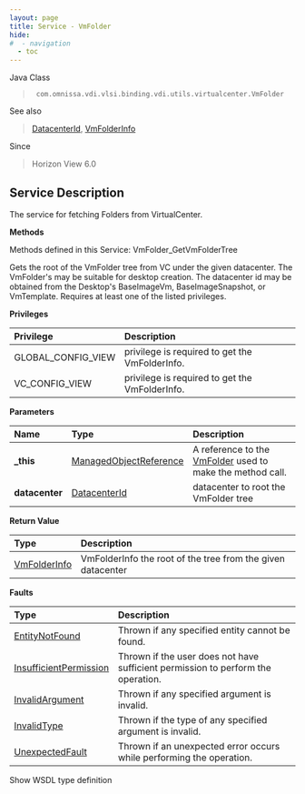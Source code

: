 ```yaml
---
layout: page
title: Service - VmFolder
hide:
#  - navigation
  - toc
---
```








Java Class
> ` com.omnissa.vdi.vlsi.binding.vdi.utils.virtualcenter.VmFolder`

See also
> [DatacenterId](vdi.entity.DatacenterId.md), [VmFolderInfo](vdi.utils.virtualcenter.VmFolder.VmFolderInfo.md)

Since
> Horizon View 6.0





## Service Description

The service for fetching Folders from VirtualCenter.

**Methods**

Methods defined in this Service:
VmFolder_GetVmFolderTree




Gets the root of the VmFolder tree from VC under the given datacenter. The VmFolder's may be suitable for desktop creation.
The datacenter id may be obtained from the Desktop's BaseImageVm, BaseImageSnapshot, or VmTemplate. Requires at least one of the listed privileges.

**Privileges**

Privilege | Description
:---|:---
GLOBAL_CONFIG_VIEW|  privilege is required to get the VmFolderInfo.
VC_CONFIG_VIEW|  privilege is required to get the VmFolderInfo.



**Parameters**

 Name | Type | Description
:---|:---|:---
**_this**| [ManagedObjectReference](vmodl.ManagedObjectReference.md)|  A reference to the [VmFolder](vdi.utils.virtualcenter.VmFolder.md) used to make the method call.
**datacenter**| [DatacenterId](vdi.entity.DatacenterId.md)|  datacenter to root the VmFolder tree




**Return Value**

Type | Description
:---|:---
[VmFolderInfo](vdi.utils.virtualcenter.VmFolder.VmFolderInfo.md)| VmFolderInfo the root of the tree from the given datacenter



**Faults**

Type | Description
:---|:---
[EntityNotFound](vdi.fault.EntityNotFound.md)| Thrown if any specified entity cannot be found.
[InsufficientPermission](vdi.fault.InsufficientPermission.md)| Thrown if the user does not have sufficient permission to perform the operation.
[InvalidArgument](vdi.fault.InvalidArgument.md)| Thrown if any specified argument is invalid.
[InvalidType](vdi.fault.InvalidType.md)| Thrown if the type of any specified argument is invalid.
[UnexpectedFault](vdi.fault.UnexpectedFault.md)| Thrown if an unexpected error occurs while performing the operation.

Show WSDL type definition












 
